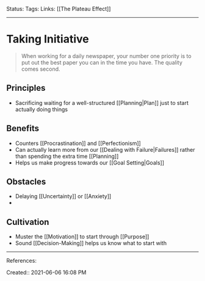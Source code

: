 Status:
Tags:
Links: [[The Plateau Effect]]
___
# Taking Initiative
> When working for a daily newspaper, your number one priority is to put out the best paper you can in the time you have. The quality comes second.
## Principles
- Sacrificing waiting for a well-structured [[Planning|Plan]] just to start actually doing things
## Benefits
- Counters [[Procrastination]] and [[Perfectionism]]
- Can actually learn more from our [[Dealing with Failure|Failures]] rather than spending the extra time [[Planning]]
- Helps us make progress towards our [[Goal Setting|Goals]]
## Obstacles
- Delaying [[Uncertainty]] or [[Anxiety]]
- 
## Cultivation
- Muster the [[Motivation]] to start through [[Purpose]]
- Sound [[Decision-Making]] helps us know what to start with
___
References:

Created:: 2021-06-06 16:08 PM